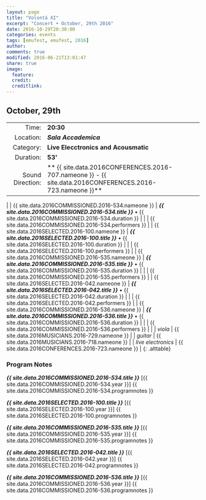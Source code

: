 ```yaml
---
layout: page
title: "Volontà XI"
excerpt: "Concert • October, 29th 2016"
date: 2016-10-29T20:30:00
categories: events
tags: [emufest, emufest, 2016]
author:
comments: true
modified: 2016-06-21T13:01:47
share: true
image:
  feature:
  credit:
  creditlink:
---
```


## October, 29th

|  |  |
|------------:|:------------|
| Time: | **20:30** |
| Location: | ***Sala Accademica*** |
| Category: | **Live Elecctronics and Acousmatic** |
| Duration: | **53'** |
| Sound Direction: | ** {{ site.data.2016CONFERENCES.2016-707.nameone }}  - {{ site.data.2016CONFERENCES.2016-723.nameone }}** |
|
| {{ site.data.2016COMMISSIONED.2016-534.nameone }} | ***{{ site.data.2016COMMISSIONED.2016-534.title }}*** • {{ site.data.2016COMMISSIONED.2016-534.duration }} |
|  | {{ site.data.2016COMMISSIONED.2016-534.performers }} |
| {{ site.data.2016SELECTED.2016-100.nameone }} | ***{{ site.data.2016SELECTED.2016-100.title }}*** • {{ site.data.2016SELECTED.2016-100.duration }} |
|  | {{ site.data.2016SELECTED.2016-100.performers }} |
| {{ site.data.2016COMMISSIONED.2016-535.nameone }} | ***{{ site.data.2016COMMISSIONED.2016-535.title }}*** • {{ site.data.2016COMMISSIONED.2016-535.duration }} |
|  | {{ site.data.2016COMMISSIONED.2016-535.performers }} |
| {{ site.data.2016SELECTED.2016-042.nameone }} | ***{{ site.data.2016SELECTED.2016-042.title }}*** • {{ site.data.2016SELECTED.2016-042.duration }} |
|  | {{ site.data.2016SELECTED.2016-042.performers }} |
| {{ site.data.2016COMMISSIONED.2016-536.nameone }} | ***{{ site.data.2016COMMISSIONED.2016-536.title }}*** • {{ site.data.2016COMMISSIONED.2016-536.duration }} |
|  | {{ site.data.2016COMMISSIONED.2016-536.performers }} |
|
|  *viola* | {{ site.data.2016MUSICIANS.2016-729.nameone }} |
|  *guitar* | {{ site.data.2016MUSICIANS.2016-718.nameone }} |
|  *live electronics* | {{ site.data.2016CONFERENCES.2016-723.nameone }} |
{: .alttable}

### Program Notes

***{{ site.data.2016COMMISSIONED.2016-534.title }}*** [{{ site.data.2016COMMISSIONED.2016-534.year }}] {{ site.data.2016COMMISSIONED.2016-534.programnotes }}

***{{ site.data.2016SELECTED.2016-100.title }}*** [{{ site.data.2016SELECTED.2016-100.year }}] {{ site.data.2016SELECTED.2016-100.programnotes }}

***{{ site.data.2016COMMISSIONED.2016-535.title }}*** [{{ site.data.2016COMMISSIONED.2016-535.year }}] {{ site.data.2016COMMISSIONED.2016-535.programnotes }}

***{{ site.data.2016SELECTED.2016-042.title }}*** [{{ site.data.2016SELECTED.2016-042.year }}] {{ site.data.2016SELECTED.2016-042.programnotes }}

***{{ site.data.2016COMMISSIONED.2016-536.title }}*** [{{ site.data.2016COMMISSIONED.2016-536.year }}] {{ site.data.2016COMMISSIONED.2016-536.programnotes }}
